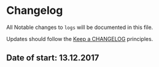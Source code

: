 # Changelog

All Notable changes to `logs` will be documented in this file.

Updates should follow the [Keep a CHANGELOG](http://keepachangelog.com/) principles.

## Date of start: 13.12.2017